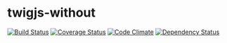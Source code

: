 twigjs-without
==============
[![Build Status](https://travis-ci.org/eiriksm/twigjs-without.svg?branch=master)](https://travis-ci.org/eiriksm/twigjs-without)
[![Coverage Status](http://img.shields.io/coveralls/eiriksm/twigjs-without.svg)](https://coveralls.io/r/eiriksm/twigjs-without?branch=master)
[![Code Climate](http://img.shields.io/codeclimate/github/eiriksm/twigjs-without.svg)](https://codeclimate.com/github/eiriksm/twigjs-without)
[![Dependency Status](https://david-dm.org/eiriksm/twigjs-without/dev-status.svg?theme=shields.io)](https://david-dm.org/eiriksm/twigjs-without#info=devDependencies)
